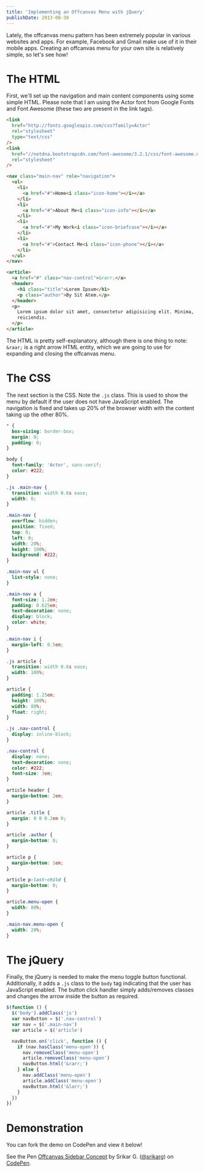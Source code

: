 ```yaml
---
title: 'Implementing an Offcanvas Menu with jQuery'
publishDate: 2013-08-30
---
```


Lately, the offcanvas menu pattern has been extremely popular in various
websites and apps. For example, Facebook and Gmail make use of it in their
mobile apps. Creating an offcanvas menu for your own site is relatively simple,
so let's see how!

# The HTML

First, we'll set up the navigation and main content components using some simple
HTML. Please note that I am using the Actor font from Google Fonts and Font
Awesome (these two are present in the link tags).

```html
<link
  href="http://fonts.googleapis.com/css?family=Actor"
  rel="stylesheet"
  type="text/css"
/>
<link
  href="//netdna.bootstrapcdn.com/font-awesome/3.2.1/css/font-awesome.min.css"
  rel="stylesheet"
/>

<nav class="main-nav" role="navigation">
  <ul>
    <li>
      <a href="#">Home<i class="icon-home"></i></a>
    </li>
    <li>
      <a href="#">About Me<i class="icon-info"></i></a>
    </li>
    <li>
      <a href="#">My Work<i class="icon-briefcase"></i></a>
    </li>
    <li>
      <a href="#">Contact Me<i class="icon-phone"></i></a>
    </li>
  </ul>
</nav>

<article>
  <a href="#" class="nav-control">&rarr;</a>
  <header>
    <h1 class="title">Lorem Ipsum</h1>
    <p class="author">By Sit Atem.</p>
  </header>
  <p>
    Lorem ipsum dolor sit amet, consectetur adipisicing elit. Minima,
    reiciendis.
  </p>
</article>
```

The HTML is pretty self-explanatory, although there is one thing to note:
`&raar;` is a right arrow HTML entity, which we are going to use for expanding
and closing the offcanvas menu.

# The CSS

The next section is the CSS. Note the `.js` class. This is used to show the menu
by default if the user does not have JavaScript enabled. The navigation is fixed
and takes up 20% of the browser width with the content taking up the other 80%.

```css
* {
  box-sizing: border-box;
  margin: 0;
  padding: 0;
}

body {
  font-family: 'Actor', sans-serif;
  color: #222;
}

.js .main-nav {
  transition: width 0.6s ease;
  width: 0;
}

.main-nav {
  overflow: hidden;
  position: fixed;
  top: 0;
  left: 0;
  width: 20%;
  height: 100%;
  background: #222;
}

.main-nav ul {
  list-style: none;
}

.main-nav a {
  font-size: 1.2em;
  padding: 0.625em;
  text-decoration: none;
  display: block;
  color: white;
}

.main-nav i {
  margin-left: 0.5em;
}

.js article {
  transition: width 0.6s ease;
  width: 100%;
}

article {
  padding: 1.25em;
  height: 100%;
  width: 80%;
  float: right;
}

.js .nav-control {
  display: inline-block;
}

.nav-control {
  display: none;
  text-decoration: none;
  color: #222;
  font-size: 3em;
}

article header {
  margin-bottom: 2em;
}

article .title {
  margin: 0 0 0.2em 0;
}

article .author {
  margin-bottom: 0;
}

article p {
  margin-bottom: 1em;
}

article p:last-child {
  margin-bottom: 0;
}

article.menu-open {
  width: 80%;
}

.main-nav.menu-open {
  width: 20%;
}
```

# The jQuery

Finally, the jQuery is needed to make the menu toggle button functional.
Additionally, it adds a `.js` class to the `body` tag indicating that the user
has JavaScript enabled. The button click handler simply adds/removes classes and
changes the arrow inside the button as required.

```javascript
$(function () {
  $('body').addClass('js')
  var navButton = $('.nav-control')
  var nav = $('.main-nav')
  var article = $('article')

  navButton.on('click', function () {
    if (nav.hasClass('menu-open')) {
      nav.removeClass('menu-open')
      article.removeClass('menu-open')
      navButton.html('&rarr;')
    } else {
      nav.addClass('menu-open')
      article.addClass('menu-open')
      navButton.html('&larr;')
    }
  })
})
```

# Demonstration

You can fork the demo on CodePen and view it below!

<div class="codepen-container">
    <p data-height="500" data-theme-id="132" data-slug-hash="xwpAv" data-default-tab="html,result" data-user="srikarg" data-embed-version="2" data-pen-title="Offcanvas Sidebar Concept" class="codepen">See the Pen <a href="https://codepen.io/srikarg/pen/xwpAv/">Offcanvas Sidebar Concept</a> by Srikar G. (<a href="https://codepen.io/srikarg">@srikarg</a>) on <a href="https://codepen.io">CodePen</a>.</p>
    <script async src="https://production-assets.codepen.io/assets/embed/ei.js"></script>
</div>
